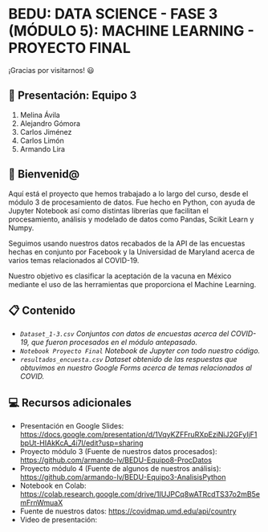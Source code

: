 # BEDU: DATA SCIENCE - FASE 3 (MÓDULO 5): MACHINE LEARNING - PROYECTO FINAL
¡Gracias por visitarnos! 😃

## 🙋 Presentación: Equipo 3
1. Melina Ávila
3. Alejandro Gómora
4. Carlos Jiménez
5. Carlos Limón
6. Armando Lira

## 👋 Bienvenid@
Aquí está el proyecto que hemos trabajado a lo largo del curso, desde el módulo 3 de procesamiento de datos. Fue hecho en Python, con ayuda de Jupyter Notebook así como distintas librerías que facilitan el procesamiento, análisis y modelado de datos como Pandas, Scikit Learn y Numpy.

Seguimos usando nuestros datos recabados de la API de las encuestas hechas en conjunto por Facebook y la Universidad de Maryland acerca de varios temas relacionados al COVID-19.

Nuestro objetivo es clasificar la aceptación de la vacuna en México mediante el uso de las herramientas que proporciona el Machine Learning.

## 📋 Contenido
- _```Dataset_1-3.csv``` Conjuntos con datos de encuestas acerca del COVID-19, que fueron procesados en el módulo antepasado._
- _```Notebook Proyecto Final``` Notebook de Jupyter con todo nuestro código._
- _```resultados_encuesta.csv``` Dataset obtenido de las respuestas que obtuvimos en nuestro Google Forms acerca de temas relacionados al COVID._

## 💻 Recursos adicionales
- Presentación en Google Slides: https://docs.google.com/presentation/d/1VqyKZFFruRXpEziNiJ2GFyIjF1bpUt-HIAkKcA_4i7I/edit?usp=sharing
- Proyecto módulo 3 (Fuente de nuestros datos procesados): https://github.com/armando-lv/BEDU-Equipo8-ProcDatos
- Proyecto módulo 4 (Fuente de algunos de nuestros análisis): https://github.com/armando-lv/BEDU-Equipo3-AnalisisPython
- Notebook en Colab: https://colab.research.google.com/drive/1IUJPCq8wATRcdTS37o2mB5emFrnWmuaX
- Fuente de nuestros datos: https://covidmap.umd.edu/api/country
- Video de presentación: 
